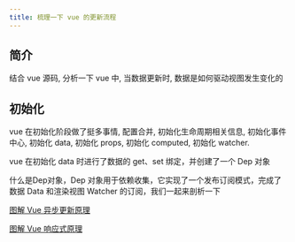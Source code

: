 ```yaml
---
title: 梳理一下 vue 的更新流程
---
```


## 简介

结合 vue 源码, 分析一下 vue 中, 当数据更新时, 数据是如何驱动视图发生变化的

## 初始化

vue 在初始化阶段做了挺多事情, 配置合并, 初始化生命周期相关信息, 初始化事件中心, 初始化 data, 初始化 props, 初始化 computed, 初始化 watcher.

vue 在初始化 data 时进行了数据的 get、set 绑定，并创建了一个 Dep 对象

什么是Dep对象，Dep 对象用于依赖收集，它实现了一个发布订阅模式，完成了数据 Data 和渲染视图 Watcher 的订阅，我们一起来剖析一下

[图解 Vue 异步更新原理](https://segmentfault.com/a/1190000023649590)

[图解 Vue 响应式原理](https://segmentfault.com/a/1190000023514437)
